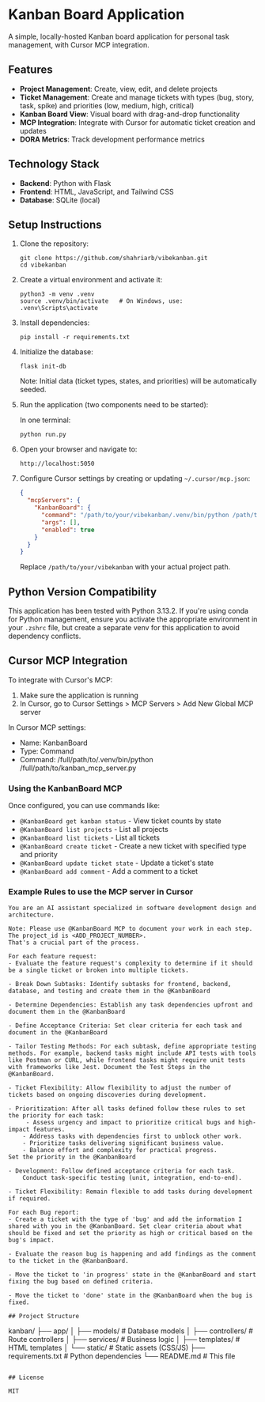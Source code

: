 # Kanban Board Application

A simple, locally-hosted Kanban board application for personal task management, with Cursor MCP integration.

## Features

- **Project Management**: Create, view, edit, and delete projects
- **Ticket Management**: Create and manage tickets with types (bug, story, task, spike) and priorities (low, medium, high, critical)
- **Kanban Board View**: Visual board with drag-and-drop functionality
- **MCP Integration**: Integrate with Cursor for automatic ticket creation and updates
- **DORA Metrics**: Track development performance metrics

## Technology Stack

- **Backend**: Python with Flask
- **Frontend**: HTML, JavaScript, and Tailwind CSS
- **Database**: SQLite (local)

## Setup Instructions

1. Clone the repository:
   ```
   git clone https://github.com/shahriarb/vibekanban.git
   cd vibekanban
   ```

2. Create a virtual environment and activate it:
   ```
   python3 -m venv .venv
   source .venv/bin/activate   # On Windows, use: .venv\Scripts\activate
   ```

3. Install dependencies:
   ```
   pip install -r requirements.txt
   ```

4. Initialize the database:
   ```
   flask init-db
   ```
   Note: Initial data (ticket types, states, and priorities) will be automatically seeded.

5. Run the application (two components need to be started):
   
   In one terminal:
   ```
   python run.py
   ```
      

6. Open your browser and navigate to:
   ```
   http://localhost:5050
   ```

7. Configure Cursor settings by creating or updating `~/.cursor/mcp.json`:
   ```json
   {
     "mcpServers": {
       "KanbanBoard": {
         "command": "/path/to/your/vibekanban/.venv/bin/python /path/to/your/vibekanban/kanban_mcp_server.py",
         "args": [],
         "enabled": true
       }
     }
   }
   ```
   Replace `/path/to/your/vibekanban` with your actual project path.

## Python Version Compatibility

This application has been tested with Python 3.13.2. If you're using conda for Python management, ensure you activate the appropriate environment in your `.zshrc` file, but create a separate venv for this application to avoid dependency conflicts.

## Cursor MCP Integration

To integrate with Cursor's MCP:

1. Make sure the application is running
2. In Cursor, go to Cursor Settings > MCP Servers > Add New Global MCP server


In Cursor MCP settings:
- Name: KanbanBoard
- Type: Command 
- Command: /full/path/to/.venv/bin/python /full/path/to/kanban_mcp_server.py


### Using the KanbanBoard MCP

Once configured, you can use commands like:
- `@KanbanBoard get kanban status` - View ticket counts by state
- `@KanbanBoard list projects` - List all projects
- `@KanbanBoard list tickets` - List all tickets
- `@KanbanBoard create ticket` - Create a new ticket with specified type and priority
- `@KanbanBoard update ticket state` - Update a ticket's state
- `@KanbanBoard add comment` - Add a comment to a ticket

### Example Rules to use the MCP server in Cursor


```
You are an AI assistant specialized in software development design and architecture.

Note: Please use @KanbanBoard MCP to document your work in each step. The project_id is <ADD_PROJECT_NUMBER>.
That's a crucial part of the process.

For each feature request:
- Evaluate the feature request's complexity to determine if it should be a single ticket or broken into multiple tickets.

- Break Down Subtasks: Identify subtasks for frontend, backend, database, and testing and create them in the @KanbanBoard

- Determine Dependencies: Establish any task dependencies upfront and document them in the @KanbanBoard

- Define Acceptance Criteria: Set clear criteria for each task and document in the @KanbanBoard

- Tailor Testing Methods: For each subtask, define appropriate testing methods. For example, backend tasks might include API tests with tools like Postman or CURL, while frontend tasks might require unit tests with frameworks like Jest. Document the Test Steps in the @KanbanBoard.

- Ticket Flexibility: Allow flexibility to adjust the number of tickets based on ongoing discoveries during development.

- Prioritization: After all tasks defined follow these rules to set the priority for each task:
     - Assess urgency and impact to prioritize critical bugs and high-impact features.
    - Address tasks with dependencies first to unblock other work.
    - Prioritize tasks delivering significant business value.
    - Balance effort and complexity for practical progress.
Set the priority in the @KanbanBoard

- Development: Follow defined acceptance criteria for each task.
    Conduct task-specific testing (unit, integration, end-to-end).

- Ticket Flexibility: Remain flexible to add tasks during development if required.

For each Bug report:
- Create a ticket with the type of 'bug' and add the information I shared with you in the @KanbanBoard. Set clear criteria about what should be fixed and set the priority as high or critical based on the bug's impact.

- Evaluate the reason bug is happening and add findings as the comment to the ticket in the @KanbanBoard.

- Move the ticket to 'in progress' state in the @KanbanBoard and start fixing the bug based on defined criteria.
    
- Move the ticket to 'done' state in the @KanbanBoard when the bug is fixed.

## Project Structure

```
kanban/
├── app/
│   ├── models/         # Database models
│   ├── controllers/    # Route controllers
│   ├── services/       # Business logic
│   ├── templates/      # HTML templates
│   └── static/         # Static assets (CSS/JS)
├── requirements.txt    # Python dependencies
└── README.md          # This file
```

## License

MIT